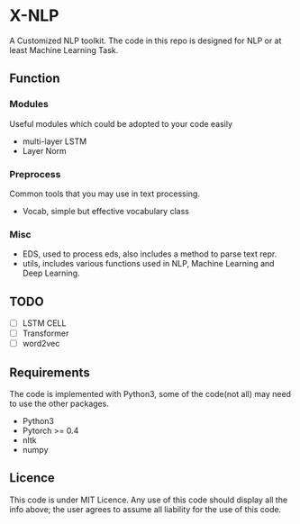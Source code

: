 # X-NLP
A Customized NLP toolkit.
The code in this repo is designed for NLP or at least Machine Learning Task.  

## Function
### Modules

Useful modules which could be adopted to your code easily

- multi-layer LSTM
- Layer Norm

### Preprocess

Common tools that you may use in text processing.

- Vocab, simple but effective vocabulary class

### Misc

- EDS, used to process eds, also includes a method to parse text repr.
- utils, includes various functions used in NLP, Machine Learning and Deep Learning.

## TODO

- [ ] LSTM CELL
- [ ] Transformer
- [ ] word2vec

## Requirements

The code is implemented with Python3, some of the code(not all) may need to use the other packages.

- Python3
- Pytorch >= 0.4
- nltk
- numpy

## Licence
This code is under MIT Licence.
Any use of this code should display all the info above; the user agrees to assume all liability for the use of this code.
